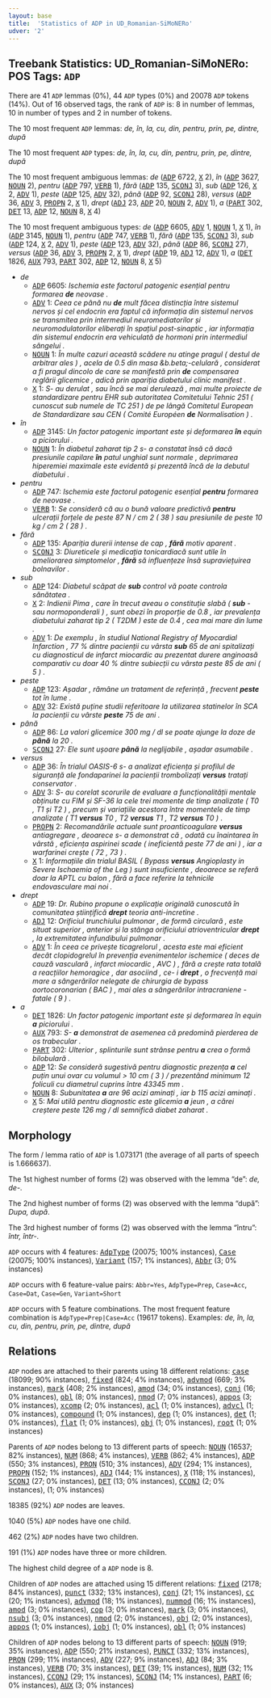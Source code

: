 ```yaml
---
layout: base
title:  'Statistics of ADP in UD_Romanian-SiMoNERo'
udver: '2'
---
```


## Treebank Statistics: UD_Romanian-SiMoNERo: POS Tags: `ADP`

There are 41 `ADP` lemmas (0%), 44 `ADP` types (0%) and 20078 `ADP` tokens (14%).
Out of 16 observed tags, the rank of `ADP` is: 8 in number of lemmas, 10 in number of types and 2 in number of tokens.

The 10 most frequent `ADP` lemmas: <em>de, în, la, cu, din, pentru, prin, pe, dintre, după</em>

The 10 most frequent `ADP` types:  <em>de, în, la, cu, din, pentru, prin, pe, dintre, după</em>

The 10 most frequent ambiguous lemmas: <em>de</em> (<tt><a href="ro_simonero-pos-ADP.html">ADP</a></tt> 6722, <tt><a href="ro_simonero-pos-X.html">X</a></tt> 2), <em>în</em> (<tt><a href="ro_simonero-pos-ADP.html">ADP</a></tt> 3627, <tt><a href="ro_simonero-pos-NOUN.html">NOUN</a></tt> 2), <em>pentru</em> (<tt><a href="ro_simonero-pos-ADP.html">ADP</a></tt> 797, <tt><a href="ro_simonero-pos-VERB.html">VERB</a></tt> 1), <em>fără</em> (<tt><a href="ro_simonero-pos-ADP.html">ADP</a></tt> 135, <tt><a href="ro_simonero-pos-SCONJ.html">SCONJ</a></tt> 3), <em>sub</em> (<tt><a href="ro_simonero-pos-ADP.html">ADP</a></tt> 126, <tt><a href="ro_simonero-pos-X.html">X</a></tt> 2, <tt><a href="ro_simonero-pos-ADV.html">ADV</a></tt> 1), <em>peste</em> (<tt><a href="ro_simonero-pos-ADP.html">ADP</a></tt> 125, <tt><a href="ro_simonero-pos-ADV.html">ADV</a></tt> 32), <em>până</em> (<tt><a href="ro_simonero-pos-ADP.html">ADP</a></tt> 92, <tt><a href="ro_simonero-pos-SCONJ.html">SCONJ</a></tt> 28), <em>versus</em> (<tt><a href="ro_simonero-pos-ADP.html">ADP</a></tt> 36, <tt><a href="ro_simonero-pos-ADV.html">ADV</a></tt> 3, <tt><a href="ro_simonero-pos-PROPN.html">PROPN</a></tt> 2, <tt><a href="ro_simonero-pos-X.html">X</a></tt> 1), <em>drept</em> (<tt><a href="ro_simonero-pos-ADJ.html">ADJ</a></tt> 23, <tt><a href="ro_simonero-pos-ADP.html">ADP</a></tt> 20, <tt><a href="ro_simonero-pos-NOUN.html">NOUN</a></tt> 2, <tt><a href="ro_simonero-pos-ADV.html">ADV</a></tt> 1), <em>a</em> (<tt><a href="ro_simonero-pos-PART.html">PART</a></tt> 302, <tt><a href="ro_simonero-pos-DET.html">DET</a></tt> 13, <tt><a href="ro_simonero-pos-ADP.html">ADP</a></tt> 12, <tt><a href="ro_simonero-pos-NOUN.html">NOUN</a></tt> 8, <tt><a href="ro_simonero-pos-X.html">X</a></tt> 4)

The 10 most frequent ambiguous types:  <em>de</em> (<tt><a href="ro_simonero-pos-ADP.html">ADP</a></tt> 6605, <tt><a href="ro_simonero-pos-ADV.html">ADV</a></tt> 1, <tt><a href="ro_simonero-pos-NOUN.html">NOUN</a></tt> 1, <tt><a href="ro_simonero-pos-X.html">X</a></tt> 1), <em>în</em> (<tt><a href="ro_simonero-pos-ADP.html">ADP</a></tt> 3145, <tt><a href="ro_simonero-pos-NOUN.html">NOUN</a></tt> 1), <em>pentru</em> (<tt><a href="ro_simonero-pos-ADP.html">ADP</a></tt> 747, <tt><a href="ro_simonero-pos-VERB.html">VERB</a></tt> 1), <em>fără</em> (<tt><a href="ro_simonero-pos-ADP.html">ADP</a></tt> 135, <tt><a href="ro_simonero-pos-SCONJ.html">SCONJ</a></tt> 3), <em>sub</em> (<tt><a href="ro_simonero-pos-ADP.html">ADP</a></tt> 124, <tt><a href="ro_simonero-pos-X.html">X</a></tt> 2, <tt><a href="ro_simonero-pos-ADV.html">ADV</a></tt> 1), <em>peste</em> (<tt><a href="ro_simonero-pos-ADP.html">ADP</a></tt> 123, <tt><a href="ro_simonero-pos-ADV.html">ADV</a></tt> 32), <em>până</em> (<tt><a href="ro_simonero-pos-ADP.html">ADP</a></tt> 86, <tt><a href="ro_simonero-pos-SCONJ.html">SCONJ</a></tt> 27), <em>versus</em> (<tt><a href="ro_simonero-pos-ADP.html">ADP</a></tt> 36, <tt><a href="ro_simonero-pos-ADV.html">ADV</a></tt> 3, <tt><a href="ro_simonero-pos-PROPN.html">PROPN</a></tt> 2, <tt><a href="ro_simonero-pos-X.html">X</a></tt> 1), <em>drept</em> (<tt><a href="ro_simonero-pos-ADP.html">ADP</a></tt> 19, <tt><a href="ro_simonero-pos-ADJ.html">ADJ</a></tt> 12, <tt><a href="ro_simonero-pos-ADV.html">ADV</a></tt> 1), <em>a</em> (<tt><a href="ro_simonero-pos-DET.html">DET</a></tt> 1826, <tt><a href="ro_simonero-pos-AUX.html">AUX</a></tt> 793, <tt><a href="ro_simonero-pos-PART.html">PART</a></tt> 302, <tt><a href="ro_simonero-pos-ADP.html">ADP</a></tt> 12, <tt><a href="ro_simonero-pos-NOUN.html">NOUN</a></tt> 8, <tt><a href="ro_simonero-pos-X.html">X</a></tt> 5)


* <em>de</em>
  * <tt><a href="ro_simonero-pos-ADP.html">ADP</a></tt> 6605: <em>Ischemia este factorul patogenic esențial pentru formarea <b>de</b> neovase .</em>
  * <tt><a href="ro_simonero-pos-ADV.html">ADV</a></tt> 1: <em>Ceea ce până nu <b>de</b> mult făcea distincția între sistemul nervos și cel endocrin era faptul că informația din sistemul nervos se transmitea prin intermediul neuromediatorilor și neuromodulatorilor eliberați în spațiul post-sinaptic , iar informația din sistemul endocrin era vehiculată de hormoni prin intermediul sângelui .</em>
  * <tt><a href="ro_simonero-pos-NOUN.html">NOUN</a></tt> 1: <em>În multe cazuri această scădere nu atinge pragul ( destul de arbitrar ales ) , acela de 0.5 din masa &b.beta;-celulară , considerat a fi pragul dincolo de care se manifestă prin <b>de</b> compensarea reglării glicemice , adică prin apariția diabetului clinic manifest .</em>
  * <tt><a href="ro_simonero-pos-X.html">X</a></tt> 1: <em>S- au derulat , sau încă se mai derulează , mai multe proiecte de standardizare pentru EHR sub autoritatea Comitetului Tehnic 251 ( cunoscut sub numele de TC 251 ) de pe lângă Comitetul European de Standardizare sau CEN ( Comité Européen <b>de</b> Normalisation ) .</em>
* <em>în</em>
  * <tt><a href="ro_simonero-pos-ADP.html">ADP</a></tt> 3145: <em>Un factor patogenic important este și deformarea <b>în</b> equin a piciorului .</em>
  * <tt><a href="ro_simonero-pos-NOUN.html">NOUN</a></tt> 1: <em>În diabetul zaharat tip 2 s- a constatat însă că dacă presiunile capilare <b>în</b> patul unghial sunt normale , deprimarea hiperemiei maximale este evidentă și prezentă încă de la debutul diabetului .</em>
* <em>pentru</em>
  * <tt><a href="ro_simonero-pos-ADP.html">ADP</a></tt> 747: <em>Ischemia este factorul patogenic esențial <b>pentru</b> formarea de neovase .</em>
  * <tt><a href="ro_simonero-pos-VERB.html">VERB</a></tt> 1: <em>Se consideră că au o bună valoare predictivă <b>pentru</b> ulcerații forțele de peste 87 N / cm 2 ( 38 ) sau presiunile de peste 10 kg / cm 2 ( 28 ) .</em>
* <em>fără</em>
  * <tt><a href="ro_simonero-pos-ADP.html">ADP</a></tt> 135: <em>Apariția durerii intense de cap , <b>fără</b> motiv aparent .</em>
  * <tt><a href="ro_simonero-pos-SCONJ.html">SCONJ</a></tt> 3: <em>Diureticele și medicația tonicardiacă sunt utile în ameliorarea simptomelor , <b>fără</b> să influențeze însă supraviețuirea bolnavilor .</em>
* <em>sub</em>
  * <tt><a href="ro_simonero-pos-ADP.html">ADP</a></tt> 124: <em>Diabetul scăpat de <b>sub</b> control vă poate controla sănătatea .</em>
  * <tt><a href="ro_simonero-pos-X.html">X</a></tt> 2: <em>Indienii Pima , care în trecut aveau o constituție slabă ( <b>sub</b> - sau normoponderali ) , sunt obezi în proporție de 0.8 , iar prevalența diabetului zaharat tip 2 ( T2DM ) este de 0.4 , cea mai mare din lume .</em>
  * <tt><a href="ro_simonero-pos-ADV.html">ADV</a></tt> 1: <em>De exemplu , în studiul National Registry of Myocardial Infarction , 77 % dintre pacienții cu vârsta <b>sub</b> 65 de ani spitalizați cu diagnosticul de infarct miocardic au prezentat durere anginoasă comparativ cu doar 40 % dintre subiecții cu vârsta peste 85 de ani ( 5 ) .</em>
* <em>peste</em>
  * <tt><a href="ro_simonero-pos-ADP.html">ADP</a></tt> 123: <em>Așadar , rămâne un tratament de referință , frecvent <b>peste</b> tot în lume .</em>
  * <tt><a href="ro_simonero-pos-ADV.html">ADV</a></tt> 32: <em>Există puține studii referitoare la utilizarea statinelor în SCA la pacienții cu vârste <b>peste</b> 75 de ani .</em>
* <em>până</em>
  * <tt><a href="ro_simonero-pos-ADP.html">ADP</a></tt> 86: <em>La valori glicemice 300 mg / dl se poate ajunge la doze de <b>până</b> la 20 .</em>
  * <tt><a href="ro_simonero-pos-SCONJ.html">SCONJ</a></tt> 27: <em>Ele sunt ușoare <b>până</b> la neglijabile , așadar asumabile .</em>
* <em>versus</em>
  * <tt><a href="ro_simonero-pos-ADP.html">ADP</a></tt> 36: <em>În trialul OASIS-6 s- a analizat eficiența și profilul de siguranță ale fondaparinei la pacienții trombolizați <b>versus</b> tratați conservator .</em>
  * <tt><a href="ro_simonero-pos-ADV.html">ADV</a></tt> 3: <em>S- au corelat scorurile de evaluare a funcționalității mentale obținute cu FIM și SF-36 la cele trei momente de timp analizate ( T0 , T1 și T2 ) , precum și variațiile acestora între momentele de timp analizate ( T1 <b>versus</b> T0 , T2 <b>versus</b> T1 , T2 <b>versus</b> T0 ) .</em>
  * <tt><a href="ro_simonero-pos-PROPN.html">PROPN</a></tt> 2: <em>Recomandările actuale sunt proanticoagulare <b>versus</b> antiagregare , deoarece s- a demonstrat că , odată cu înaintarea în vârstă , eficiența aspirinei scade ( ineficientă peste 77 de ani ) , iar a warfarinei crește ( 72 , 73 ) .</em>
  * <tt><a href="ro_simonero-pos-X.html">X</a></tt> 1: <em>Informațiile din trialul BASIL ( Bypass <b>versus</b> Angioplasty in Severe Ischaemia of the Leg ) sunt insuficiente , deoarece se referă doar la APTL cu balon , fără a face referire la tehnicile endovasculare mai noi .</em>
* <em>drept</em>
  * <tt><a href="ro_simonero-pos-ADP.html">ADP</a></tt> 19: <em>Dr. Rubino propune o explicație originală cunoscută în comunitatea științifică <b>drept</b> teoria anti-incretine .</em>
  * <tt><a href="ro_simonero-pos-ADJ.html">ADJ</a></tt> 12: <em>Orificiul trunchiului pulmonar , de formă circulară , este situat superior , anterior și la stânga orificiului atrioventricular <b>drept</b> , la extremitatea infundibului pulmonar .</em>
  * <tt><a href="ro_simonero-pos-ADV.html">ADV</a></tt> 1: <em>În ceea ce privește ticagrelorul , acesta este mai eficient decât clopidogrelul în prevenția evenimentelor ischemice ( deces de cauză vasculară , infarct miocardic , AVC ) , fără a crește rata totală a reacțiilor hemoragice , dar asociind , ce- i <b>drept</b> , o frecvență mai mare a sângerărilor nelegate de chirurgia de bypass aortocoronarian ( BAC ) , mai ales a sângerărilor intracraniene - fatale ( 9 ) .</em>
* <em>a</em>
  * <tt><a href="ro_simonero-pos-DET.html">DET</a></tt> 1826: <em>Un factor patogenic important este și deformarea în equin <b>a</b> piciorului .</em>
  * <tt><a href="ro_simonero-pos-AUX.html">AUX</a></tt> 793: <em>S- <b>a</b> demonstrat de asemenea că predomină pierderea de os trabecular .</em>
  * <tt><a href="ro_simonero-pos-PART.html">PART</a></tt> 302: <em>Ulterior , splinturile sunt strânse pentru <b>a</b> crea o formă bilobulară .</em>
  * <tt><a href="ro_simonero-pos-ADP.html">ADP</a></tt> 12: <em>Se consideră sugestivă pentru diagnostic prezența <b>a</b> cel puțin unui ovar cu volumul > 10 cm ( 3 ) / prezentând minimum 12 foliculi cu diametrul cuprins între 43345 mm .</em>
  * <tt><a href="ro_simonero-pos-NOUN.html">NOUN</a></tt> 8: <em>Subunitatea <b>a</b> are 96 acizi aminați , iar b 115 acizi aminați .</em>
  * <tt><a href="ro_simonero-pos-X.html">X</a></tt> 5: <em>Mai utilă pentru diagnostic este glicemia <b>a</b> jeun , a cărei creștere peste 126 mg / dl semnifică diabet zaharat .</em>

## Morphology

The form / lemma ratio of `ADP` is 1.073171 (the average of all parts of speech is 1.666637).

The 1st highest number of forms (2) was observed with the lemma “de”: <em>de, de-</em>.

The 2nd highest number of forms (2) was observed with the lemma “după”: <em>Dupa, după</em>.

The 3rd highest number of forms (2) was observed with the lemma “întru”: <em>într, într-</em>.

`ADP` occurs with 4 features: <tt><a href="ro_simonero-feat-AdpType.html">AdpType</a></tt> (20075; 100% instances), <tt><a href="ro_simonero-feat-Case.html">Case</a></tt> (20075; 100% instances), <tt><a href="ro_simonero-feat-Variant.html">Variant</a></tt> (157; 1% instances), <tt><a href="ro_simonero-feat-Abbr.html">Abbr</a></tt> (3; 0% instances)

`ADP` occurs with 6 feature-value pairs: `Abbr=Yes`, `AdpType=Prep`, `Case=Acc`, `Case=Dat`, `Case=Gen`, `Variant=Short`

`ADP` occurs with 5 feature combinations.
The most frequent feature combination is `AdpType=Prep|Case=Acc` (19617 tokens).
Examples: <em>de, în, la, cu, din, pentru, prin, pe, dintre, după</em>


## Relations

`ADP` nodes are attached to their parents using 18 different relations: <tt><a href="ro_simonero-dep-case.html">case</a></tt> (18099; 90% instances), <tt><a href="ro_simonero-dep-fixed.html">fixed</a></tt> (824; 4% instances), <tt><a href="ro_simonero-dep-advmod.html">advmod</a></tt> (669; 3% instances), <tt><a href="ro_simonero-dep-mark.html">mark</a></tt> (408; 2% instances), <tt><a href="ro_simonero-dep-amod.html">amod</a></tt> (34; 0% instances), <tt><a href="ro_simonero-dep-conj.html">conj</a></tt> (16; 0% instances), <tt><a href="ro_simonero-dep-obl.html">obl</a></tt> (8; 0% instances), <tt><a href="ro_simonero-dep-nmod.html">nmod</a></tt> (7; 0% instances), <tt><a href="ro_simonero-dep-appos.html">appos</a></tt> (3; 0% instances), <tt><a href="ro_simonero-dep-xcomp.html">xcomp</a></tt> (2; 0% instances), <tt><a href="ro_simonero-dep-acl.html">acl</a></tt> (1; 0% instances), <tt><a href="ro_simonero-dep-advcl.html">advcl</a></tt> (1; 0% instances), <tt><a href="ro_simonero-dep-compound.html">compound</a></tt> (1; 0% instances), <tt><a href="ro_simonero-dep-dep.html">dep</a></tt> (1; 0% instances), <tt><a href="ro_simonero-dep-det.html">det</a></tt> (1; 0% instances), <tt><a href="ro_simonero-dep-flat.html">flat</a></tt> (1; 0% instances), <tt><a href="ro_simonero-dep-obj.html">obj</a></tt> (1; 0% instances), <tt><a href="ro_simonero-dep-root.html">root</a></tt> (1; 0% instances)

Parents of `ADP` nodes belong to 13 different parts of speech: <tt><a href="ro_simonero-pos-NOUN.html">NOUN</a></tt> (16537; 82% instances), <tt><a href="ro_simonero-pos-NUM.html">NUM</a></tt> (868; 4% instances), <tt><a href="ro_simonero-pos-VERB.html">VERB</a></tt> (862; 4% instances), <tt><a href="ro_simonero-pos-ADP.html">ADP</a></tt> (550; 3% instances), <tt><a href="ro_simonero-pos-PRON.html">PRON</a></tt> (510; 3% instances), <tt><a href="ro_simonero-pos-ADV.html">ADV</a></tt> (294; 1% instances), <tt><a href="ro_simonero-pos-PROPN.html">PROPN</a></tt> (152; 1% instances), <tt><a href="ro_simonero-pos-ADJ.html">ADJ</a></tt> (144; 1% instances), <tt><a href="ro_simonero-pos-X.html">X</a></tt> (118; 1% instances), <tt><a href="ro_simonero-pos-SCONJ.html">SCONJ</a></tt> (27; 0% instances), <tt><a href="ro_simonero-pos-DET.html">DET</a></tt> (13; 0% instances), <tt><a href="ro_simonero-pos-CCONJ.html">CCONJ</a></tt> (2; 0% instances),  (1; 0% instances)

18385 (92%) `ADP` nodes are leaves.

1040 (5%) `ADP` nodes have one child.

462 (2%) `ADP` nodes have two children.

191 (1%) `ADP` nodes have three or more children.

The highest child degree of a `ADP` node is 8.

Children of `ADP` nodes are attached using 15 different relations: <tt><a href="ro_simonero-dep-fixed.html">fixed</a></tt> (2178; 84% instances), <tt><a href="ro_simonero-dep-punct.html">punct</a></tt> (332; 13% instances), <tt><a href="ro_simonero-dep-conj.html">conj</a></tt> (21; 1% instances), <tt><a href="ro_simonero-dep-cc.html">cc</a></tt> (20; 1% instances), <tt><a href="ro_simonero-dep-advmod.html">advmod</a></tt> (18; 1% instances), <tt><a href="ro_simonero-dep-nummod.html">nummod</a></tt> (16; 1% instances), <tt><a href="ro_simonero-dep-amod.html">amod</a></tt> (3; 0% instances), <tt><a href="ro_simonero-dep-cop.html">cop</a></tt> (3; 0% instances), <tt><a href="ro_simonero-dep-mark.html">mark</a></tt> (3; 0% instances), <tt><a href="ro_simonero-dep-nsubj.html">nsubj</a></tt> (3; 0% instances), <tt><a href="ro_simonero-dep-nmod.html">nmod</a></tt> (2; 0% instances), <tt><a href="ro_simonero-dep-obj.html">obj</a></tt> (2; 0% instances), <tt><a href="ro_simonero-dep-appos.html">appos</a></tt> (1; 0% instances), <tt><a href="ro_simonero-dep-iobj.html">iobj</a></tt> (1; 0% instances), <tt><a href="ro_simonero-dep-obl.html">obl</a></tt> (1; 0% instances)

Children of `ADP` nodes belong to 13 different parts of speech: <tt><a href="ro_simonero-pos-NOUN.html">NOUN</a></tt> (919; 35% instances), <tt><a href="ro_simonero-pos-ADP.html">ADP</a></tt> (550; 21% instances), <tt><a href="ro_simonero-pos-PUNCT.html">PUNCT</a></tt> (332; 13% instances), <tt><a href="ro_simonero-pos-PRON.html">PRON</a></tt> (299; 11% instances), <tt><a href="ro_simonero-pos-ADV.html">ADV</a></tt> (227; 9% instances), <tt><a href="ro_simonero-pos-ADJ.html">ADJ</a></tt> (84; 3% instances), <tt><a href="ro_simonero-pos-VERB.html">VERB</a></tt> (70; 3% instances), <tt><a href="ro_simonero-pos-DET.html">DET</a></tt> (39; 1% instances), <tt><a href="ro_simonero-pos-NUM.html">NUM</a></tt> (32; 1% instances), <tt><a href="ro_simonero-pos-CCONJ.html">CCONJ</a></tt> (29; 1% instances), <tt><a href="ro_simonero-pos-SCONJ.html">SCONJ</a></tt> (14; 1% instances), <tt><a href="ro_simonero-pos-PART.html">PART</a></tt> (6; 0% instances), <tt><a href="ro_simonero-pos-AUX.html">AUX</a></tt> (3; 0% instances)

